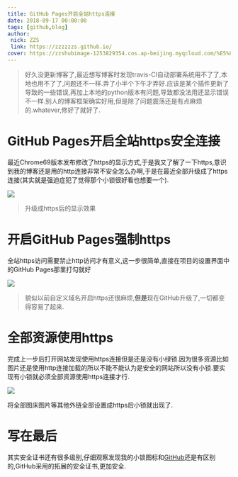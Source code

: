 ```yaml
---
title: GitHub Pages开启全站https连接
date: 2018-09-17 00:00:00
tags: [github,blog]
author: 
 nick: ZZS
 link: https://zzzzzzs.github.io/
cover: https://zzshubimage-1253829354.cos.ap-beijing.myqcloud.com/%E5%85%A8%E7%AB%99https/20180522ssl.png
---
```

>好久没更新博客了,最近想写博客时发现travis-CI自动部署系统用不了了,本地也用不了了,问题还不一样.弄了小半个下午才弄好.应该是某个插件更新了导致的一些错误,再加上本地的python版本有问题,导致都没法用还显示错误不一样.别人的博客框架确实好用,但是除了问题震荡还是有点麻烦的.whatever,修好了就好了.
# GitHub Pages开启全站https安全连接
最近Chrome69版本发布修改了https的显示方式,于是我又了解了一下https,意识到我的博客还是用的http连接非常不安全怎么办啊,于是在最近全部升级成了https连接(其实就是强迫症犯了觉得那个小锁很好看也想要一个).

![](https://zzshubimage-1253829354.cos.ap-beijing.myqcloud.com/%E5%85%A8%E7%AB%99https/%E6%97%A0%E6%A0%87%E9%A2%98.png)

>升级成https后的显示效果

# 开启GitHub Pages强制https

全站https访问需要禁止http访问才有意义,这一步很简单,直接在项目的设置界面中的GitHub Pages那里打勾就好

![](https://zzshubimage-1253829354.cos.ap-beijing.myqcloud.com/%E5%85%A8%E7%AB%99https/%E8%8D%89%E5%9B%BE.png)

>貌似以前自定义域名开启https还很麻烦,**但是**现在GitHub升级了,一切都变得容易了起来.

# 全部资源使用https

完成上一步后打开网站发现使用https连接但是还是没有小绿锁.因为很多资源比如图片还是使用http连接加载的所以不能不能认为是安全的网站所以没有小锁.要实现有小锁就必须全部资源使用https连接才行.

![](https://zzshubimage-1253829354.cos.ap-beijing.myqcloud.com/%E5%85%A8%E7%AB%99https/%E8%8D%89%E5%9B%BE2.png)

将全部图床图片等其他外链全部设置成https后小锁就出现了.

# 写在最后
其实安全证书还有很多级别,仔细观察发现我的小锁图标和[GitHub](https://github.com/)还是有区别的,GitHub采用的拓展的安全证书,更加安全.